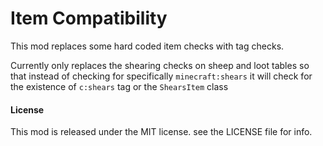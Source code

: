 # Item Compatibility
This mod replaces some hard coded item checks with tag checks.

Currently only replaces the shearing checks on sheep and loot tables so that instead of checking for specifically `minecraft:shears` it will check for the existence of `c:shears` tag or the `ShearsItem` class
 
#### License
 This mod is released under the MIT license. see the LICENSE file for info. 
